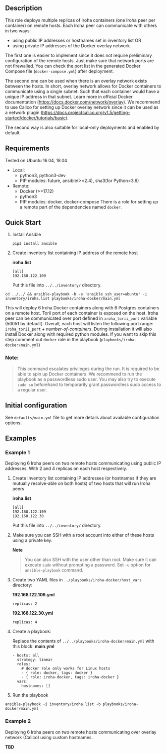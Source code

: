 ## Description
This role deploys multiple replicas of Iroha containers (one Iroha peer per container) on remote hosts. Each Iroha peer can communicate with others in two ways:
  - using public IP addresses or hostnames set in inventory list OR
  - using private IP addresses of the Docker overlay network

The first one is easier to implement since it does not require preliminary configuration of the remote hosts. Just make sure that network ports are not firewalled. You can check the port list in the generated Docker Compose file (`docker-compose.yml`) after deployment.

The second one can be used when there is an overlay network exists between the hosts. In short, overlay network allows for Docker containers to communicate using a single subnet. Such that each container would have a unique IP address in that subnet. Learn more in official Docker documentation (https://docs.docker.com/network/overlay). We recommend to use Calico for setting up Docker overlay network since it can be used as a network plugin (https://docs.projectcalico.org/v1.5/getting-started/docker/tutorials/basic).

The second way is also suitable for local-only deployments and enabled by default.

## Requirements
  Tested on Ubuntu 16.04, 18.04
  - Local:
    - python3, python3-dev
    - PIP modules: future, ansible(>=2.4), sha3(for Python<3.6)
  - Remote:
    - Docker (>=17.12)
    - python3
    - PIP modules: docker, docker-compose
    There is a role for setting up a remote part of the dependencies named `docker`.

## Quick Start
1. Install Ansible
    ```
    pip3 install ansible
    ```
2. Create inventory list containing IP address of the remote host

    **iroha.list**
    ```
    [all]
    192.168.122.109
    ```

    Put this file into `../../inventory/` directory.

`cd ../../ && ansible-playbook -b -e 'ansible_ssh_user=ubuntu' -i inventory/iroha.list playbooks/iroha-docker/main.yml`

This will deploy 6 Iroha Docker containers along with 6 Postgres containers on a remote host. Torii port of each container is exposed on the host. Iroha peer can be communicated over port defined in `iroha_torii_port` variable (50051 by default). Overall, each host will listen the following port range: `iroha_torii_port` + *number-of-containers*.
During installation it will also install Docker along with required python modules. If you want to skip this step comment out `docker` role in the playbook (`playbooks/iroha-docker/main.yml`)

### Note:
> This command escalates privileges during the run. It is required to be able to spin up Docker containers. We recommend to run the playbook as a passwordless sudo user. You may also try to execute `sudo su` beforehand to temporarily grant passwordless sudo access to a regular user.

## Initial configuration

See `defaults/main.yml` file to get more details about available configuration options.

## Examples
### Example 1
<!-- TODO: Cover more example cases -->
Deploying 6 Iroha peers on two remote hosts communicating using public IP addresses. With 2 and 4 replicas on each host respectively.

1. Create inventory list containing IP addresses (or hostnames if they are mutually resolve-able on both hosts) of two hosts that will run Iroha peers

    **iroha.list**
    ```
    [all]
    192.168.122.109
    192.168.122.30
    ```

    Put this file into `../../inventory/` directory.
2. Make sure you can SSH with a root account into either of these hosts using a private key.

    **Note**
    > You can also SSH with the user other than root. Make sure it can execute `sudo` without prompting a password. Set `-u` option for `ansible-playbook` command.

3. Create two YAML files in `../playbooks/iroha-docker/host_vars` directory:

    **192.168.122.109.yml**
    ```
    replicas: 2
    ```

    **192.168.122.30.yml**
    ```
    replicas: 4
    ```

4. Create a playbook:

    Replace the contents of `../../playbooks/iroha-docker/main.yml` with this block:
    **main.yml**
    ```
    - hosts: all
      strategy: linear
      roles:
        # docker role only works for Linux hosts
        - { role: docker, tags: docker }
        - { role: iroha-docker, tags: iroha-docker }
      vars:
        hostnames: []
    ```
5. Run the playbook
```
ansible-playbook -i inventory/iroha.list -b playbooks/iroha-docker/main.yml
```

### Example 2
Deploying 6 Iroha peers on two remote hosts communicating over overlay network (Calico) using custom hostnames.

**TBD**